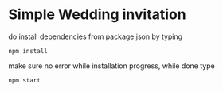 # Simple Wedding invitation

do install dependencies from package.json by typing

```
npm install
```

make sure no error while installation progress, while done type

```
npm start
```
